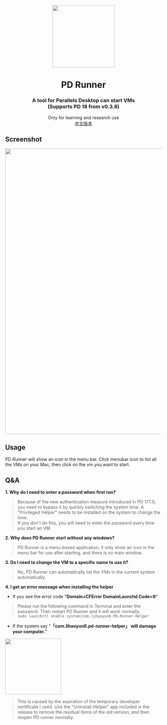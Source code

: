 # 
<p align="center">
<img src="./img/PDrunner.png" width="200" height="200" />
</p>
<h1 align="center">PD Runner</h1>
<h3 align="center">A tool for Parallels Desktop can start VMs</br>
(Supports PD 18 from v0.3.8)</h3> 

<p align="center">
Only for learning and research use</br>
<a href="./README.md">中文版本</a>
</p>

## Screenshot
<img src="./img/Screenshot.png" width=920 align=center />  

## Usage 
PD Runner will show an icon in the menu bar. Click menubar icon to list all the VMs on your Mac, then click on the vm you want to start. 

## Q&A
**1. Why do I need to enter a password when first run?**  
> Because of the new authentication measure introduced in PD 17.1.0, you need to bypass it by quickly switching the system time. A "Privileged Helper" needs to be installed on the system to change the time.  
> If you don't do this, you will need to enter the password every time you start an VM.  

**2. Why does PD Runner start without any windows?**  
>PD Runner is a menu-based application, it only show an icon in the menu bar for use after starting, and there is no main window.  

**3. Do I need to change the VM to a specific name to use it?**  
> No, PD Runner can automatically list the VMs in the current system automatically.  

**4. I get an error message when installing the helper**  

- If you see the error code "**Domain=CFError DomainLaunchd Code=9**"  

> Please run the following command in Terminal and enter the password. Then restart PD Runner and it will work normally.  
> `sudo launchctl enable system/com.lihaoyun6.PD-Runner-Helper`  

- If the system say "**「com.lihaoyun6.pd-runner-helper」 will damage your computer.**"  
<img src="./img/error1_en.png" width="180" />  

> This is caused by the expiration of the temporary developer certificate I used. Use the "Uninstall-Helper" app included in the release to remove the residual items of the old version, and then reopen PD runner normally.  
> 